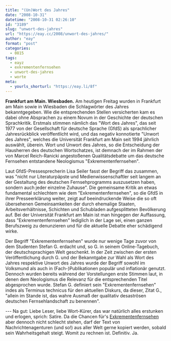 ```yaml
---
title: "(Un)Wort des Jahres"
date: "2008-10-31"
datetime: "2008-10-31 02:26:10"
id: "3189"
slug: "unwort-des-jahres"
url: "https://eay.cc/2008/unwort-des-jahres/"
author: "eay"
format: "post"
categories:
  - 0815
tags:
  - eayz
  - exkrementenfernsehen
  - unwort-des-jahres
  - worte
meta:
  - yourls_shorturl: "https://eay.li/8f"
---
```


**Frankfurt am Main. Wiesbaden.** Am heutigen Freitag wurden in Frankfurt am Main sowie in Wiesbaden die Schlagwörter des Jahres bekanntgegeben. Wie die entsprechenden Stellen versicherten kam es dabei ohne Absprachen zu einem Novum in der Geschichte der deutschen Sprachkritik. Erstmals stimmen nämlich das "Wort des Jahres", das seit 1977 von der Gesellschaft für deutsche Sprache (GfdS) als sprachlicher Jahresrückblick veröffentlicht wird, und das negativ konnotierte "Unwort des Jahres", welches die Universität Frankfurt am Main seit 1994 jährlich auswählt, überein. Wort und Unwort des Jahres, so die Entscheidung der Hausherren des deutschen Wortschatzes, ist demnach der im Rahmen der von Marcel Reich-Ranicki angestoßenen Qualitätsdebatte um das deutsche Fernsehen entstandene Neologismus "Exkrementenfernsehen".

Laut GfdS-Pressesprecherin Lisa Seiler fasst der Begriff das zusammen, was "nicht nur Literaturpäpste und Medienwissenschaftler seit langem an der Gestaltung des deutschen Fernsehprogramms auszusetzen haben, sondern auch jeder einzelne Zuhause". Die gemeinsame Kritik an etwas fundamental schlechtem wie dem "Exkrementenfernsehen", so die GfdS in ihrer Presseerklärung weiter, zeigt auf beeindruckende Weise die so oft übersehenen Gemeinsamkeiten der durch ehemalige Staaten, Arbeitsverhältnisse, Schichten und Schubladen aufgesplitteten Bevölkerung auf. Bei der Universität Frankfurt am Main ist man hingegen der Auffassung, dass "Exkrementenfernsehen" lediglich in der Lage sei, einen ganzen Berufszweig zu denunzieren und für die aktuelle Debatte eher schädigend wirke.

Der Begriff "Exkrementenfernsehen" wurde nur wenige Tage zuvor von dem Studenten Stefan G. erdacht und, so G. in seinem Online-Tagebuch, der deutschsprachigen Welt geschenkt. In der Zeit zwischen der ersten Veröffentlichung durch G. und der Bekanntgabe zur Wahl als Wort des Jahres respektive Unwort des Jahres wurde der Begriff sowohl im Volksmund als auch in (Fach-)Publikationen populär und inflationär genutzt. Dennoch wurden bereits während der Vorstellungen erste Stimmen laut, in denen dem Neologismus die Relevanz für die entsprechenden Titel abgesprochen wurde. Stefan G. definiert sein "Exkrementenfernsehen" indes als Terminus technicus für den aktuellen Diskurs, da dieser, Zitat G., "allein im Stande ist, das wahre Ausmaß der qualitativ desaströsen deutschen Fernsehlandschaft zu benennen".

\--- Na gut: Liebe Leser, liebe Wort-Kürer, das war natürlich alles erstunken und erlogen, sprich: Satire. Da die Chancen für's [Exkrementenfernsehen](//eay.cc/2008/der-kampf-der-kampfe/) aber dennoch nicht schlecht stehen, darf der Text von Nachrichtenagenturen (und so!) aus aller Welt gerne kopiert werden, sobald sein Wahrheitsgehalt steigt. Womit zu rechnen ist. Definitiv. Ja.
